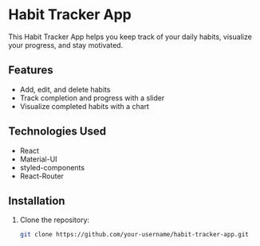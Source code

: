 # Habit Tracker App

This Habit Tracker App helps you keep track of your daily habits, visualize your progress, and stay motivated.

## Features

- Add, edit, and delete habits
- Track completion and progress with a slider
- Visualize completed habits with a chart

## Technologies Used

- React
- Material-UI
- styled-components
- React-Router

## Installation

1. Clone the repository:
   ```bash
   git clone https://github.com/your-username/habit-tracker-app.git
   ```
